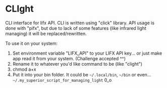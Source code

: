 # CLIght
CLI interface for lifx API. CLI is written using "click" library. API usage is done with "pifx", but due to lack of some features (like infrared light managing) it will be replaced/rewritten.

To use it on your system:
  1. Set environment variable "LIFX_API" to your LIFX API key... 
   or just make app read it from your system. (Challenge accepted ^^)
  2. Rename it to whatever you'd like command to be (like "clight")
  3. chmod a+x <filename>
  4. Put it into your bin folder. It could be `~/.local/bin`, `~/bin` or even... `~/.my_superior_script_for_managing_light` 0_o
